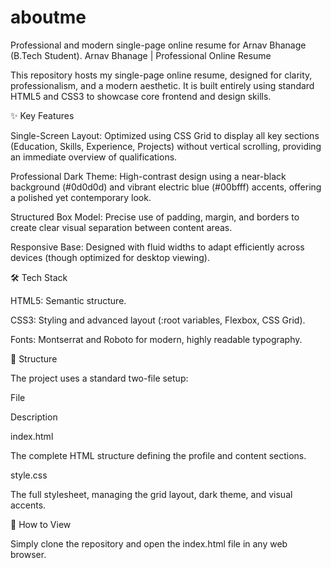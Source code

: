 # aboutme
Professional and modern single-page online resume for Arnav Bhanage (B.Tech Student).
Arnav Bhanage | Professional Online Resume

This repository hosts my single-page online resume, designed for clarity, professionalism, and a modern aesthetic. It is built entirely using standard HTML5 and CSS3 to showcase core frontend and design skills.

✨ Key Features

Single-Screen Layout: Optimized using CSS Grid to display all key sections (Education, Skills, Experience, Projects) without vertical scrolling, providing an immediate overview of qualifications.

Professional Dark Theme: High-contrast design using a near-black background (#0d0d0d) and vibrant electric blue (#00bfff) accents, offering a polished yet contemporary look.

Structured Box Model: Precise use of padding, margin, and borders to create clear visual separation between content areas.

Responsive Base: Designed with fluid widths to adapt efficiently across devices (though optimized for desktop viewing).

🛠️ Tech Stack

HTML5: Semantic structure.

CSS3: Styling and advanced layout (:root variables, Flexbox, CSS Grid).

Fonts: Montserrat and Roboto for modern, highly readable typography.

📂 Structure

The project uses a standard two-file setup:

File

Description

index.html

The complete HTML structure defining the profile and content sections.

style.css

The full stylesheet, managing the grid layout, dark theme, and visual accents.

🚀 How to View

Simply clone the repository and open the index.html file in any web browser.

